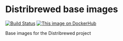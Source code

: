 # Distribrewed base images
[![Build Status](https://travis-ci.org/distribrewed/base.svg?branch=master)](https://travis-ci.org/distribrewed/base/)
[![This image on DockerHub](https://img.shields.io/docker/pulls/distribrewed/base.svg)](https://hub.docker.com/r/distribrewed/base/)

Base images for the Distribrewed project